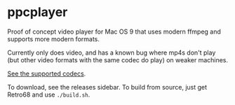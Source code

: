 # ppcplayer

Proof of concept video player for Mac OS 9 that uses modern ffmpeg and supports more modern formats.

Currently only does video, and has a known bug where mp4s don't play (but other video formats with the same codec do play) on weaker machines.

[See the supported codecs](https://github.com/IoIxD/ppcplayer/wiki/Supported-Codecs).

To download, see the releases sidebar. To build from source, just get Retro68 and use `./build.sh`.
